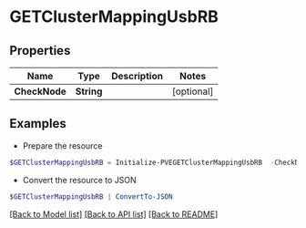 # GETClusterMappingUsbRB
## Properties

Name | Type | Description | Notes
------------ | ------------- | ------------- | -------------
**CheckNode** | **String** |  | [optional] 

## Examples

- Prepare the resource
```powershell
$GETClusterMappingUsbRB = Initialize-PVEGETClusterMappingUsbRB  -CheckNode null
```

- Convert the resource to JSON
```powershell
$GETClusterMappingUsbRB | ConvertTo-JSON
```

[[Back to Model list]](../README.md#documentation-for-models) [[Back to API list]](../README.md#documentation-for-api-endpoints) [[Back to README]](../README.md)

